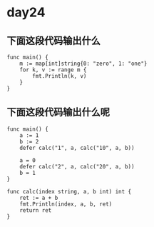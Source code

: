 # day24

## 下面这段代码输出什么

```golang
func main() {
    m := map[int]string{0: "zero", 1: "one"}
    for k, v := range m {
        fmt.Println(k, v)
    }
}
```

## 下面这段代码输出什么呢

```golang
func main() {
    a := 1
    b := 2
    defer calc("1", a, calc("10", a, b))

    a = 0
    defer calc("2", a, calc("20", a, b))
    b = 1
}

func calc(index string, a, b int) int {
    ret := a + b
    fmt.Println(index, a, b, ret)
    return ret
}
```

